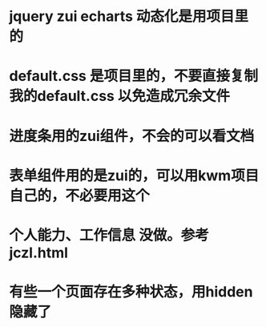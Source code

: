 # jquery zui echarts 动态化是用项目里的
# default.css 是项目里的，不要直接复制我的default.css 以免造成冗余文件
# 进度条用的zui组件，不会的可以看文档
# 表单组件用的是zui的，可以用kwm项目自己的，不必要用这个
# 个人能力、工作信息 没做。参考jczl.html
# 有些一个页面存在多种状态，用hidden隐藏了